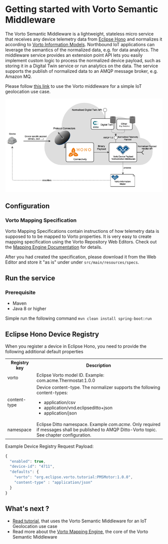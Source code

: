 # Getting started with Vorto Semantic Middleware

The Vorto Semantic Middleware is a lightweight, stateless micro service that receives any device telemetry data from [Eclipse Hono](https://www.eclipse.org/hono) and normalizes it according to [Vorto Information Models](https://github.com/eclipse/vorto/blob/master/docs/vortolang-1.0.md). Northbound IoT applications can leverage the semantics of the normalized data, e.g. for data analytics. 
The middleware service provides an extension point API lets you easily implement custom logic to process the normalized device payload, such as storing it in a Digital Twin service or run analytics on the data. 
The service supports the publish of normalized data to an AMQP message broker, e.g. Amazon MQ. 

Please follow [this link](https://github.com/eclipse/vorto/blob/development/docs/tutorials/create_mapping_pipeline.md) to use the Vorto middleware for a simple IoT geolocation use case. 

![](overview.png)

## Configuration 

### Vorto Mapping Specification

Vorto Mapping Specifications contain instructions of how telemetry data is supposed to to be mapped to Vorto properties. It is very easy to create mapping specification using the Vorto Repository Web Editors. Check out the [Mapping Engine Documentation](https://github.com/eclipse/vorto/blob/development/mapping-engine/Readme.md) for details. 

After you had created the specification, please download it from the Web Editor and store it "as is" under under ```src/main/resources/specs```. 

## Run the service

### Prerequisite

* Maven
* Java 8 or higher

Simple run the following command `mvn clean install spring-boot:run`


## Eclipse Hono Device Registry 

When you register a device in Eclipse Hono, you need to provide the following additional default properties 

<table>
	<tr>
		<th>Registry key</th>
		<th>Description</th>
	</tr>
	<tr>
		<td>vorto</td>
		<td>Eclipse Vorto model ID. Example: com.acme.Thermostat:1.0.0</td>
	</tr>
	<tr>
		<td>content-type</td>
		<td>
			Device content-type. The normalizer supports the following content-types:
			<br>
			<ul>
				<li>application/csv</li>
				<li>application/vnd.eclipseditto+json</li>
				<li>application/json</li>
			</ul>
		</td>
	</tr>
	<tr>
		<td>namespace</td>
		<td>Eclipse Ditto namespace. Example <i>com.acme</i>. Only required if messages shall be published to AMQP Ditto-Vorto topic. See chapter configuration.</td>
	</tr>
</table>

Example Device Registry Request Payload:

```js
{
  "enabled": true,
  "device-id": "4711",
  "defaults": {
    "vorto": "org.eclipse.vorto.tutorial:PMSMotor:1.0.0",
    "content-type" : "application/json"
  }
}
```

## What's next ? 

* [Read tutorial](https://github.com/eclipse/vorto/blob/development/docs/tutorials/create_mapping_pipeline.md), that uses the Vorto Semantic Middleware for an IoT Geolocation use case 
* Read more about the [Vorto Mapping Engine](https://github.com/eclipse/vorto/blob/development/mapping-engine/Readme.md), the core of the Vorto Semantic Middleware
